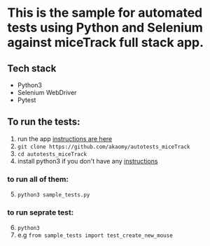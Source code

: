 # This is the sample for automated tests using Python and Selenium against miceTrack full stack app.

## Tech stack
- Python3
- Selenium WebDriver
- Pytest

## To run the tests:

1. run the app [instructions are here](https://github.com/akaomy/miceTrack/blob/main/README.md)
2. ```git clone https://github.com/akaomy/autotests_miceTrack```
3. ```cd autotests_miceTrack```
4. install python3 if you don't have any [instructions](https://www.python.org/downloads/)

### to run all of them: 
5. ```python3 sample_tests.py```

### to run seprate test:
6. ```python3```
7. e.g ```from sample_tests import test_create_new_mouse```

